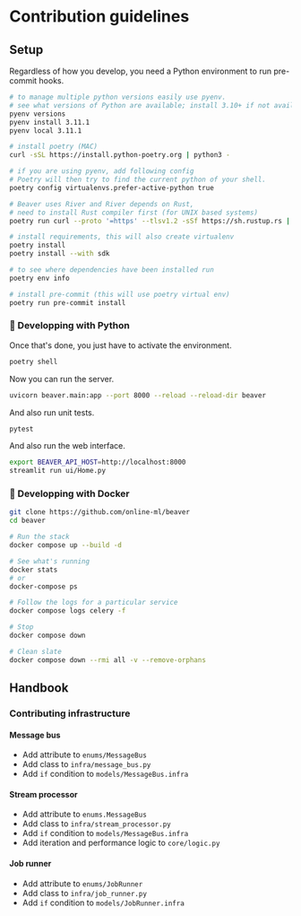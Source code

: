 # Contribution guidelines

## Setup

Regardless of how you develop, you need a Python environment to run pre-commit hooks.

```sh
# to manage multiple python versions easily use pyenv.
# see what versions of Python are available; install 3.10+ if not available
pyenv versions
pyenv install 3.11.1
pyenv local 3.11.1

# install poetry (MAC)
curl -sSL https://install.python-poetry.org | python3 -

# if you are using pyenv, add following config
# Poetry will then try to find the current python of your shell.
poetry config virtualenvs.prefer-active-python true

# Beaver uses River and River depends on Rust,
# need to install Rust compiler first (for UNIX based systems)
poetry run curl --proto '=https' --tlsv1.2 -sSf https://sh.rustup.rs | sh

# install requirements, this will also create virtualenv
poetry install
poetry install --with sdk

# to see where dependencies have been installed run
poetry env info

# install pre-commit (this will use poetry virtual env)
poetry run pre-commit install

```

### 🐍 Developping with Python

Once that's done, you just have to activate the environment.

```sh
poetry shell
```

Now you can run the server.

```sh
uvicorn beaver.main:app --port 8000 --reload --reload-dir beaver
```

And also run unit tests.

```sh
pytest
```

And also run the web interface.

```sh
export BEAVER_API_HOST=http://localhost:8000
streamlit run ui/Home.py
```


### 🐳 Developping with Docker

```sh
git clone https://github.com/online-ml/beaver
cd beaver

# Run the stack
docker compose up --build -d

# See what's running
docker stats
# or
docker-compose ps

# Follow the logs for a particular service
docker compose logs celery -f

# Stop
docker compose down

# Clean slate
docker compose down --rmi all -v --remove-orphans
```

## Handbook

### Contributing infrastructure

#### Message bus

- Add attribute to `enums/MessageBus`
- Add class to `infra/message_bus.py`
- Add `if` condition to `models/MessageBus.infra`

#### Stream processor

- Add attribute to `enums.MessageBus`
- Add class to `infra/stream_processor.py`
- Add `if` condition to `models/MessageBus.infra`
- Add iteration and performance logic to `core/logic.py`

#### Job runner

- Add attribute to `enums/JobRunner`
- Add class to `infra/job_runner.py`
- Add `if` condition to `models/JobRunner.infra`
